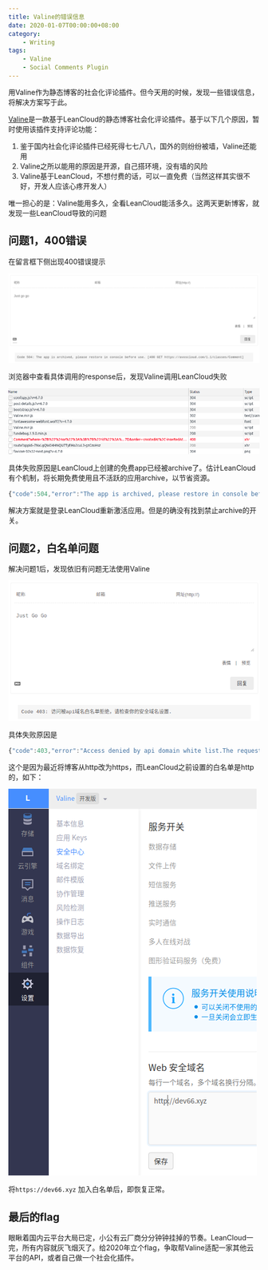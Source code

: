 ```yaml
---
title: Valine的错误信息
date: 2020-01-07T00:00:00+08:00 
category:
    - Writing
tags:
    - Valine
    - Social Comments Plugin
---
```


用Valine作为静态博客的社会化评论插件。但今天用的时候，发现一些错误信息，将解决方案写于此。

<!--more--> 

[Valine](https://valine.js.org/)是一款基于LeanCloud的静态博客社会化评论插件。基于以下几个原因，暂时使用该插件支持评论功能：

1. 鉴于国内社会化评论插件已经死得七七八八，国外的则纷纷被墙，Valine还能用
2. Valine之所以能用的原因是开源，自己搭环境，没有墙的风险
3. Valine基于LeanCloud，不想付费的话，可以一直免费（当然这样其实很不好，开发人应该心疼开发人）

唯一担心的是：Valine能用多久，全看LeanCloud能活多久。这两天更新博客，就发现一些LeanCloud导致的问题

## 问题1，400错误

在留言框下侧出现400错误提示

![Valine1](images/Valine1.png)

浏览器中查看具体调用的response后，发现Valine调用LeanCloud失败

![Valine2](images/Valine2.png)

具体失败原因是LeanCloud上创建的免费app已经被archive了。估计LeanCloud有个机制，将长期免费使用且不活跃的应用archive，以节省资源。

```js
{"code":504,"error":"The app is archived, please restore in console before use."}
```

解决方案就是登录LeanCloud重新激活应用。但是的确没有找到禁止archive的开关。

## 问题2，白名单问题

解决问题1后，发现依旧有问题无法使用Valine

![Valine3](images/Valine3.png)

具体失败原因是

```js
{"code":403,"error":"Access denied by api domain white list.The request origin header is 'https:\/\/dev66.xyz'."}
```

这个是因为最近将博客从http改为https，而LeanCloud之前设置的白名单是http的，如下：

![Valine4](images/Valine4.png)

将`https://dev66.xyz` 加入白名单后，即恢复正常。

## 最后的flag

眼瞅着国内云平台大局已定，小公有云厂商分分钟钟挂掉的节奏。LeanCloud一完，所有内容就灰飞烟灭了。给2020年立个flag，争取帮Valine适配一家其他云平台的API，或者自己做一个社会化插件。




